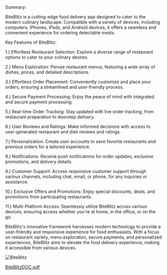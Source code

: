 Summary:

BiteBlitz is a cutting-edge food delivery app designed to cater to the modern culinary landscape. Compatible with a variety of devices, including computers, iPhones, iPads, and Android devices, it offers a seamless and convenient experience for ordering delectable meals.

Key Features of BiteBlitz:

1.) Effortless Restaurant Selection: Explore a diverse range of restaurant options to cater to your culinary desires.

2.) Menu Exploration: Peruse restaurant menus, featuring a wide array of dishes, prices, and detailed descriptions.

3.) Effortless Order Placement: Conveniently customize and place your orders, ensuring a streamlined and user-friendly process.

4.) Secure Payment Processing: Enjoy the peace of mind with integrated and secure payment processing.

5.) Real-time Order Tracking: Stay updated with live order tracking, from restaurant preparation to doorstep delivery.

6.) User Reviews and Ratings: Make informed decisions with access to user-generated restaurant and dish reviews and ratings.

7.) Personalization: Create user accounts to save favorite restaurants and previous orders for a tailored experience.

8.) Notifications: Receive push notifications for order updates, exclusive promotions, and delivery details.

9.) Customer Support: Access responsive customer support through various channels, including chat, email, or phone, for any inquiries or assistance.

10.) Exclusive Offers and Promotions: Enjoy special discounts, deals, and promotions from participating restaurants.

11.) Multi-Platform Access: Seamlessly utilize BiteBlitz across various devices, ensuring access whether you're at home, in the office, or on the go.

BiteBlitz's innovative framework harnesses modern technology to provide a user-friendly and responsive experience for food enthusiasts. With a focus on restaurant variety, menu exploration, secure payments, and personalized experiences, BiteBlitz aims to elevate the food delivery experience, making it accessible from various devices.

![BiteBlitz](https://github.com/ImmortalFireKing/BiteBlitz/assets/149437730/60ee0d8c-4f0a-45c7-bc86-9bb4d4c43715)

[BiteBlitzDOC.pdf](https://github.com/ImmortalFireKing/BiteBlitz/files/13245317/BiteBlitzDOC.pdf)
